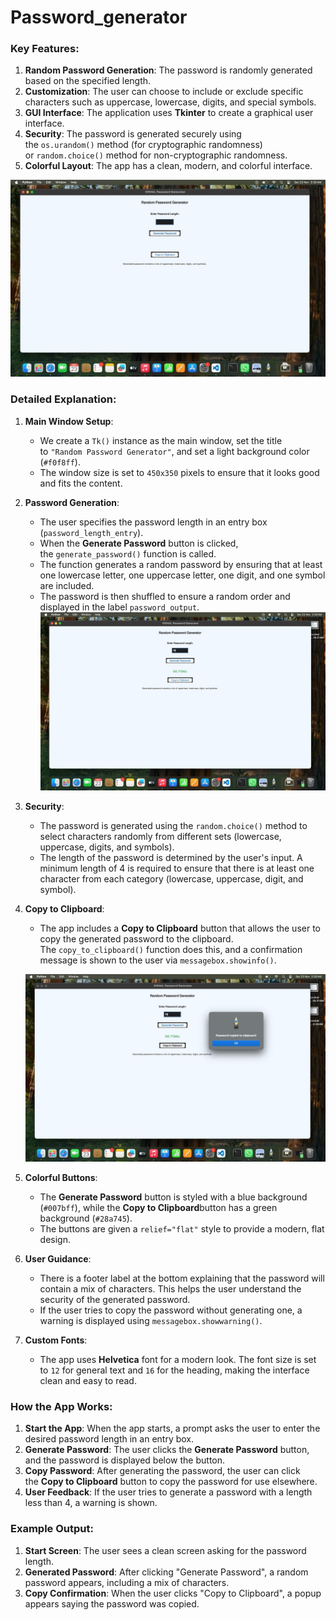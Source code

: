# Password_generator
### Key Features:

1. **Random Password Generation**: The password is randomly generated based on the specified length.
2. **Customization**: The user can choose to include or exclude specific characters such as uppercase, lowercase, digits, and special symbols.
3. **GUI Interface**: The application uses **Tkinter** to create a graphical user interface.
4. **Security**: The password is generated securely using the `os.urandom()` method (for cryptographic randomness) or `random.choice()` method for non-cryptographic randomness.
5. **Colorful Layout**: The app has a clean, modern, and colorful interface.

![password](https://github.com/vis-hal95/Password_generator/blob/b37f9eb4a0823d8b3dd20e162e45c4b6b7125914/b9cd677a-6a12-4082-9621-8e94c552a04b.jpeg)

### Detailed Explanation:

1. **Main Window Setup**:
    - We create a `Tk()` instance as the main window, set the title to `"Random Password Generator"`, and set a light background color (`#f0f8ff`).
    - The window size is set to `450x350` pixels to ensure that it looks good and fits the content.
2. **Password Generation**:
    - The user specifies the password length in an entry box (`password_length_entry`).
    - When the **Generate Password** button is clicked, the `generate_password()` function is called.
    - The function generates a random password by ensuring that at least one lowercase letter, one uppercase letter, one digit, and one symbol are included.
    - The password is then shuffled to ensure a random order and displayed in the label `password_output`.
      ![password](https://github.com/vis-hal95/Password_generator/blob/b37f9eb4a0823d8b3dd20e162e45c4b6b7125914/e2c43e68-c52c-49b1-b8f2-b5cce7fd4cea.jpeg)
      
3. **Security**:
    - The password is generated using the `random.choice()` method to select characters randomly from different sets (lowercase, uppercase, digits, and symbols).
    - The length of the password is determined by the user's input. A minimum length of 4 is required to ensure that there is at least one character from each category (lowercase, uppercase, digit, and symbol).
4. **Copy to Clipboard**:
    - The app includes a **Copy to Clipboard** button that allows the user to copy the generated password to the clipboard. The `copy_to_clipboard()` function does this, and a confirmation message is shown to the user via `messagebox.showinfo()`.

    ![password](https://github.com/vis-hal95/Password_generator/blob/b37f9eb4a0823d8b3dd20e162e45c4b6b7125914/092a983c-689f-485f-ba13-bd7d53123dc8.jpeg)
   
6. **Colorful Buttons**:
    - The **Generate Password** button is styled with a blue background (`#007bff`), while the **Copy to Clipboard**button has a green background (`#28a745`).
    - The buttons are given a `relief="flat"` style to provide a modern, flat design.
7. **User Guidance**:
    - There is a footer label at the bottom explaining that the password will contain a mix of characters. This helps the user understand the security of the generated password.
    - If the user tries to copy the password without generating one, a warning is displayed using `messagebox.showwarning()`.
8. **Custom Fonts**:
    - The app uses **Helvetica** font for a modern look. The font size is set to `12` for general text and `16` for the heading, making the interface clean and easy to read.

### How the App Works:

1. **Start the App**: When the app starts, a prompt asks the user to enter the desired password length in an entry box.
2. **Generate Password**: The user clicks the **Generate Password** button, and the password is displayed below the button.
3. **Copy Password**: After generating the password, the user can click the **Copy to Clipboard** button to copy the password for use elsewhere.
4. **User Feedback**: If the user tries to generate a password with a length less than 4, a warning is shown.


### Example Output:

1. **Start Screen**: The user sees a clean screen asking for the password length.
2. **Generated Password**: After clicking "Generate Password", a random password appears, including a mix of characters.
3. **Copy Confirmation**: When the user clicks "Copy to Clipboard", a popup appears saying the password was copied.

